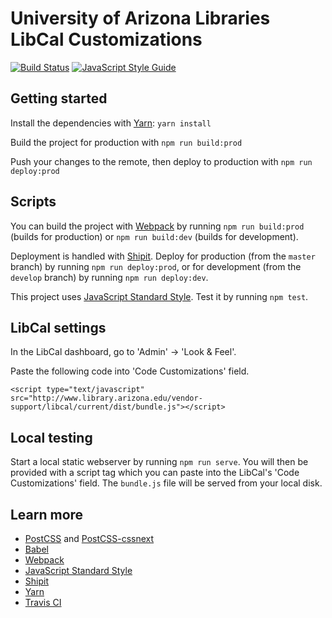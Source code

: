 # University of Arizona Libraries LibCal Customizations

[![Build Status](https://travis-ci.org/ualibraries/ual-libcal.svg?branch=master)](https://travis-ci.org/ualibraries/ual-libcal)
[![JavaScript Style Guide](https://img.shields.io/badge/code_style-standard-brightgreen.svg)](https://standardjs.com)

## Getting started

Install the dependencies with [Yarn](https://yarnpkg.com/en/): `yarn install`

Build the project for production with `npm run build:prod`

Push your changes to the remote, then deploy to production with `npm run deploy:prod`

## Scripts

You can build the project with [Webpack](https://webpack.github.io/) by running
`npm run build:prod` (builds for production) or `npm run build:dev` (builds for development).

Deployment is handled with [Shipit](https://github.com/shipitjs/shipit).
Deploy for production (from the `master` branch) by running `npm run deploy:prod`,
or for development (from the `develop` branch) by running `npm run deploy:dev`.

This project uses [JavaScript Standard Style](https://standardjs.com/).
Test it by running `npm test`.

## LibCal settings

In the LibCal dashboard, go to 'Admin' -> 'Look & Feel'.

Paste the following code into 'Code Customizations' field.

```
<script type="text/javascript" src="http://www.library.arizona.edu/vendor-support/libcal/current/dist/bundle.js"></script>
```

## Local testing

Start a local static webserver by running `npm run serve`. You will then be provided
with a script tag which you can paste into the LibCal's 'Code Customizations' field.
The `bundle.js` file will be served from your local disk.

## Learn more

* [PostCSS](http://postcss.org/) and [PostCSS-cssnext](http://cssnext.io/)
* [Babel](https://babeljs.io/)
* [Webpack](https://webpack.js.org/)
* [JavaScript Standard Style](https://standardjs.com/)
* [Shipit](https://github.com/shipitjs/shipit)
* [Yarn](https://yarnpkg.com/en/)
* [Travis CI](https://travis-ci.org/)
